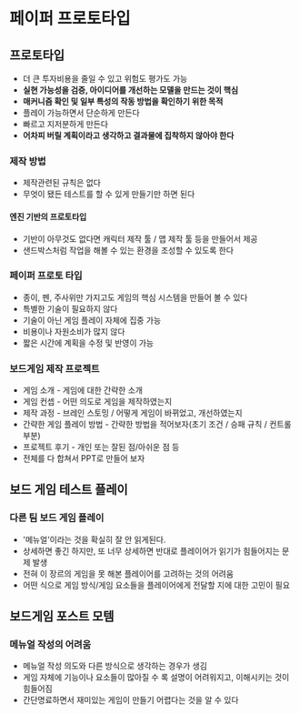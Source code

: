 # 페이퍼 프로토타입

## 프로토타입

- 더 큰 투자비용을 줄일 수 있고 위험도 평가도 가능
- **실현 가능성을 검증, 아이디어를 개선하는 모델을 만드는 것이 핵심**
- **매커니즘 확인 및 일부 특성의 작동 방법을 확인하기 위한 목적**
- 플레이 가능하면서 단순하게 만든다
- 빠르고 지저분하게 만든다
- **어차피 버릴 계획이라고 생각하고 결과물에 집착하지 않아야 한다** 

### 제작 방법

- 제작관련된 규칙은 없다
- 무엇이 됐든 테스트를 할 수 있게 만들기만 하면 된다

#### 엔진 기반의 프로토타입

- 기반이 아무것도 없다면 캐릭터 제작 툴 / 맵 제작 툴 등을 만들어서 제공
- 샌드박스처럼 작업을 해볼 수 있는 환경을 조성할 수 있도록 한다

### 페이퍼 프로토 타입

- 종이, 펜, 주사위만 가지고도 게임의 핵심 시스템을 만들어 볼 수 있다
- 특별한 기술이 필요하지 않다
- 기술이 아닌 게임 플레이 자체에 집중 가능
- 비용이나 자원소비가 많지 않다
- 짧은 시간에 계획을 수정 및 반영이 가능

### 보드게임 제작 프로젝트

- 게임 소개 - 게임에 대한 간략한 소개
- 게임 컨셉 - 어떤 의도로 게임을 제작하였는지
- 제작 과정 - 브레인 스토밍 / 어떻게 게임이 바뀌었고, 개선하였는지
- 간략한 게임 플레이 방법 - 간략한 방법을 적어보자(초기 조건 / 승패 규칙 / 컨트롤 부분)
- 프로젝트 후기 - 개인 또는 잘된 점/아쉬운 점 등
- 전체를 다 합쳐서 PPT로 만들어 보자

## 보드 게임 테스트 플레이

### 다른 팀 보드 게임 플레이

- '메뉴얼'이라는 것을 확실히 잘 안 읽게된다.
- 상세하면 좋긴 하지만, 또 너무 상세하면 반대로 플레이어가 읽기가 힘들어지는 문제 발생
- 전혀 이 장르의 게임을 못 해본 플레이어를 고려하는 것의 어려움
- 어떤 식으로 게임 방식/게임 요소들을 플레이어에게 전달할 지에 대한 고민이 필요

## 보드게임 포스트 모템

### 메뉴얼 작성의 어려움

- 메뉴얼 작성 의도와 다른 방식으로 생각하는 경우가 생김
- 게임 자체에 기능이나 요소들이 많아질 수 록 설명이 어려워지고, 이해시키는 것이 힘들어짐
- 간단명료하면서 재미있는 게임이 만들기 어렵다는 것을 알 수 있다